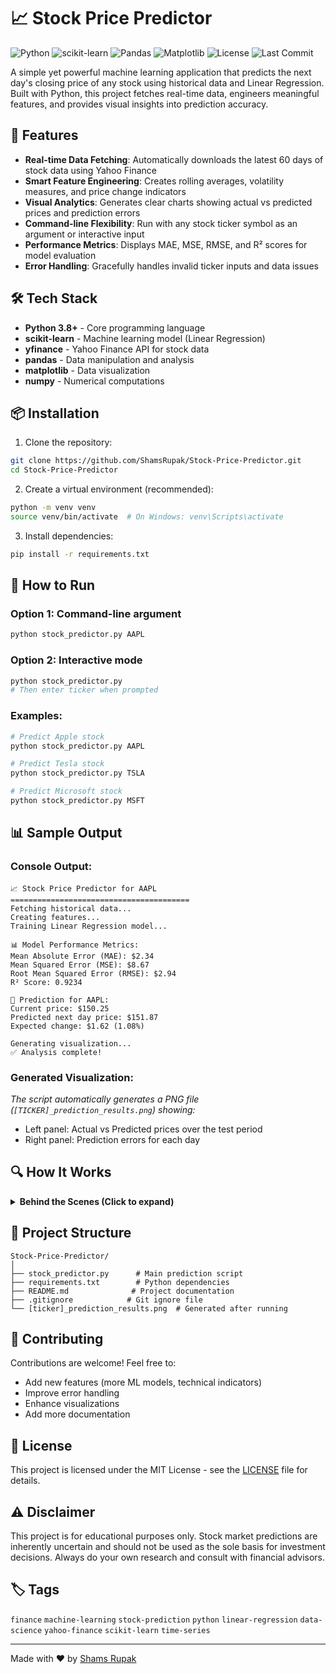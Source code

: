 # 📈 Stock Price Predictor

![Python](https://img.shields.io/badge/python-v3.8+-blue.svg?style=for-the-badge&logo=python&logoColor=white)
![scikit-learn](https://img.shields.io/badge/scikit--learn-%23F7931E.svg?style=for-the-badge&logo=scikit-learn&logoColor=white)
![Pandas](https://img.shields.io/badge/pandas-%23150458.svg?style=for-the-badge&logo=pandas&logoColor=white)
![Matplotlib](https://img.shields.io/badge/Matplotlib-%2311557c.svg?style=for-the-badge&logo=matplotlib&logoColor=white)
![License](https://img.shields.io/badge/license-MIT-green.svg?style=for-the-badge)
![Last Commit](https://img.shields.io/github/last-commit/ShamsRupak/Stock-Price-Predictor?style=for-the-badge)

A simple yet powerful machine learning application that predicts the next day's closing price of any stock using historical data and Linear Regression. Built with Python, this project fetches real-time data, engineers meaningful features, and provides visual insights into prediction accuracy.

## 🚀 Features

- **Real-time Data Fetching**: Automatically downloads the latest 60 days of stock data using Yahoo Finance
- **Smart Feature Engineering**: Creates rolling averages, volatility measures, and price change indicators
- **Visual Analytics**: Generates clear charts showing actual vs predicted prices and prediction errors
- **Command-line Flexibility**: Run with any stock ticker symbol as an argument or interactive input
- **Performance Metrics**: Displays MAE, MSE, RMSE, and R² scores for model evaluation
- **Error Handling**: Gracefully handles invalid ticker inputs and data issues

## 🛠️ Tech Stack

- **Python 3.8+** - Core programming language
- **scikit-learn** - Machine learning model (Linear Regression)
- **yfinance** - Yahoo Finance API for stock data
- **pandas** - Data manipulation and analysis
- **matplotlib** - Data visualization
- **numpy** - Numerical computations

## 📦 Installation

1. Clone the repository:
```bash
git clone https://github.com/ShamsRupak/Stock-Price-Predictor.git
cd Stock-Price-Predictor
```

2. Create a virtual environment (recommended):
```bash
python -m venv venv
source venv/bin/activate  # On Windows: venv\Scripts\activate
```

3. Install dependencies:
```bash
pip install -r requirements.txt
```

## 🎯 How to Run

### Option 1: Command-line argument
```bash
python stock_predictor.py AAPL
```

### Option 2: Interactive mode
```bash
python stock_predictor.py
# Then enter ticker when prompted
```

### Examples:
```bash
# Predict Apple stock
python stock_predictor.py AAPL

# Predict Tesla stock
python stock_predictor.py TSLA

# Predict Microsoft stock
python stock_predictor.py MSFT
```

## 📊 Sample Output

### Console Output:
```
📈 Stock Price Predictor for AAPL
========================================
Fetching historical data...
Creating features...
Training Linear Regression model...

📊 Model Performance Metrics:
Mean Absolute Error (MAE): $2.34
Mean Squared Error (MSE): $8.67
Root Mean Squared Error (RMSE): $2.94
R² Score: 0.9234

🔮 Prediction for AAPL:
Current price: $150.25
Predicted next day price: $151.87
Expected change: $1.62 (1.08%)

Generating visualization...
✅ Analysis complete!
```

### Generated Visualization:
*The script automatically generates a PNG file (`[TICKER]_prediction_results.png`) showing:*
- Left panel: Actual vs Predicted prices over the test period
- Right panel: Prediction errors for each day

## 🔍 How It Works

<details>
<summary><b>Behind the Scenes (Click to expand)</b></summary>

### Data Collection
The predictor fetches 60 days of historical stock data from Yahoo Finance, including:
- Open, High, Low, Close prices
- Trading volume
- Adjusted close prices

### Feature Engineering
The model creates several technical indicators:
1. **Previous Close**: Yesterday's closing price
2. **Moving Averages**: 5-day and 10-day simple moving averages
3. **Price Change**: Percentage change from previous day
4. **Volatility**: 5-day rolling standard deviation

### Model Training
- Uses **Linear Regression** from scikit-learn
- Splits data: 80% training, 20% testing
- Preserves temporal order (no shuffling for time series data)

### Prediction Process
1. Train the model on historical features
2. Evaluate performance on test set
3. Use the latest available features to predict tomorrow's price
4. Generate comprehensive visualizations

### Why Linear Regression?
- Simple and interpretable
- Fast training and prediction
- Works well for short-term price trends
- Great baseline model for stock prediction
- Easy for beginners to understand and modify

</details>

## 📁 Project Structure
```
Stock-Price-Predictor/
│
├── stock_predictor.py      # Main prediction script
├── requirements.txt        # Python dependencies
├── README.md              # Project documentation
├── .gitignore            # Git ignore file
└── [ticker]_prediction_results.png  # Generated after running
```

## 🤝 Contributing

Contributions are welcome! Feel free to:
- Add new features (more ML models, technical indicators)
- Improve error handling
- Enhance visualizations
- Add more documentation

## 📝 License

This project is licensed under the MIT License - see the [LICENSE](LICENSE) file for details.

## ⚠️ Disclaimer

This project is for educational purposes only. Stock market predictions are inherently uncertain and should not be used as the sole basis for investment decisions. Always do your own research and consult with financial advisors.

## 🏷️ Tags

`finance` `machine-learning` `stock-prediction` `python` `linear-regression` `data-science` `yahoo-finance` `scikit-learn` `time-series`

---

Made with ❤️ by [Shams Rupak](https://github.com/ShamsRupak)

